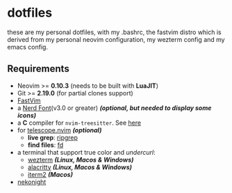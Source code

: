 # dotfiles

these are my personal dotfiles, with my .bashrc, the fastvim distro which is derived from my personal neovim configuration, my wezterm config and my emacs config.

## Requirements

- Neovim >= **0.10.3** (needs to be built with **LuaJIT**)
- Git >= **2.19.0** (for partial clones support)
- [FastVim](https://github.com/fastvim/fastvim)
- a [Nerd Font](https://www.nerdfonts.com/)(v3.0 or greater) **_(optional, but needed to display some icons)_**
- a **C** compiler for `nvim-treesitter`. See [here](https://github.com/nvim-treesitter/nvim-treesitter#requirements)
- for [telescope.nvim](https://github.com/nvim-telescope/telescope.nvim) **_(optional)_**
  - **live grep**: [ripgrep](https://github.com/BurntSushi/ripgrep)
  - **find files**: [fd](https://github.com/sharkdp/fd)
- a terminal that support true color and *undercurl*:
  - [wezterm](https://github.com/wez/wezterm) **_(Linux, Macos & Windows)_**
  - [alacritty](https://github.com/alacritty/alacritty) **_(Linux, Macos & Windows)_**
  - [iterm2](https://iterm2.com/) **_(Macos)_**
- [nekonight](https://github.com/BrunoCiccarino/nekonight)

